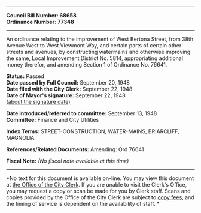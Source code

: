 * * * * *  
  
**Council Bill Number: [](#h0)[](#h2)68658**   
**Ordinance Number: 77348**  
  
* * * * *  
  
An ordinance relating to the improvement of West Bertona Street, from 38th Avenue West to West Viewmont Way, and certain parts of certain other streets and avenues, by constructing watermains and otherwise improving the same, Local Improvement District No. 5814, appropriating additional money therefor, and amending Section 1 of Ordinance No. 76641.  
  
**Status:** Passed   
**Date passed by Full Council:** September 20, 1948   
**Date filed with the City Clerk:** September 22, 1948   
**Date of Mayor's signature:** September 22, 1948   
[(about the signature date)](/~public/approvaldate.htm)   
  
  
**Date introduced/referred to committee:** September 13, 1948   
**Committee:** Finance and City Utilities   
  
**Index Terms:** STREET-CONSTRUCTION, WATER-MAINS, BRIARCLIFF, MAGNOLIA  
  
**References/Related Documents:** Amending: Ord 76641  
  
**Fiscal Note:** *(No fiscal note available at this time)*  
  
* * * * *  
  
*No text for this document is available on-line. You may view this document at [the Office of the City Clerk](http://www.seattle.gov/leg/clerk/contactUs.htm). If you are unable to visit the Clerk's Office, you may request a copy or scan be made for you by Clerk staff. Scans and copies provided by the Office of the City Clerk are subject to [copy fees](http://clerk.seattle.gov/~public/clerkfees.htm), and the timing of service is dependent on the availability of staff. *  
  
  

